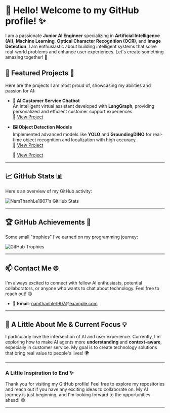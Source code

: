 # 👋 Hello! Welcome to my GitHub profile! ✨

I am a passionate **Junior AI Engineer** specializing in **Artificial Intelligence (AI)**, **Machine Learning**, **Optical Character Recognition (OCR)**, and **Image Detection**. I am enthusiastic about building intelligent systems that solve real-world problems and enhance user experiences. Let's create something amazing together! 🚀


## 🚀 Featured Projects 🌟

Here are the projects I am most proud of, showcasing my abilities and passion for AI:

- **🤖 AI Customer Service Chatbot**  
  An intelligent virtual assistant developed with **LangGraph**, providing personalized and efficient customer support experiences.  
  🔗 [View Project](https://github.com/NamThanhLe1907/langchain-rag)

- **🖼️ Object Detection Models**  
  Implemented advanced models like **YOLO** and **GroundingDINO** for real-time object recognition and localization with high accuracy.  
  🔗 [View Project](https://github.com/metwaroi31/Image-to-address)
  
  🔗 [View Project](https://github.com/NamThanhLe1907/Graduation-Thesis)
---

## 📈 GitHub Stats 📊

Here's an overview of my GitHub activity:

![NamThanhLe1907's GitHub Stats](https://github-readme-stats.vercel.app/api?username=NamThanhLe1907&show_icons=true&theme=radical)

---

## 🏆 GitHub Achievements 🏅

Some small "trophies" I've earned on my programming journey:

![GitHub Trophies](https://github-profile-trophy.vercel.app/?username=NamThanhLe1907&theme=dracula)

---

## 📫 Contact Me 🌐

I'm always excited to connect with fellow AI enthusiasts, potential collaborators, or anyone who wants to chat about technology. Feel free to reach out! 😊

- 📧 **Email**: [namthanhle1907@example.com](mailto:namthanhle1907@example.com)  


---

## 🌟 A Little About Me & Current Focus 💡

I particularly love the intersection of AI and user experience. Currently, I'm exploring how to make AI agents more **understanding** and **context-aware**, especially in customer service. My goal is to create technology solutions that bring real value to people's lives! 🌍

---

### A Little Inspiration to End ✨  
Thank you for visiting my GitHub profile! Feel free to explore my repositories and reach out if you have any exciting ideas to collaborate on. My AI journey is just beginning, and I'm looking forward to the opportunities ahead! 😄

---
